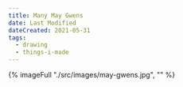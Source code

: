 ```yaml
---
title: Many May Gwens
date: Last Modified
dateCreated: 2021-05-31
tags:
  - drawing
  - things-i-made
---
```

{% imageFull "./src/images/may-gwens.jpg", "" %}
